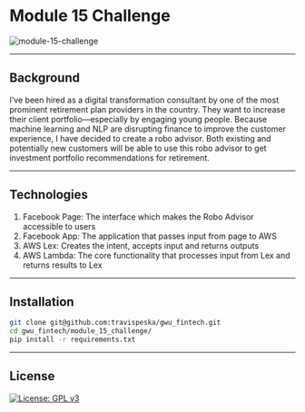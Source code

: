 # Module 15 Challenge

![module-15-challenge](https://user-images.githubusercontent.com/25112189/182039428-e05f7935-e95e-4328-b856-aae647d09b15.png)

---

## Background
I’ve been hired as a digital transformation consultant by one of the most prominent retirement plan providers in the country. They want to increase their client portfolio—especially by engaging young people. Because machine learning and NLP are disrupting finance to improve the customer experience, I have decided to create a robo advisor. Both existing and potentially new customers will be able to use this robo advisor to get investment portfolio recommendations for retirement.

---

## Technologies

1. Facebook Page: The interface which makes the Robo Advisor accessible to users
2. Facebook App: The application that passes input from page to AWS
3. AWS Lex: Creates the intent, accepts input and returns outputs
4. AWS Lambda: The core functionality that processes input from Lex and returns results to Lex

---

## Installation

```sh
git clone git@github.com:travispeska/gwu_fintech.git
cd gwu_fintech/module_15_challenge/
pip install -r requirements.txt
```

---

## License

[![License: GPL v3](https://img.shields.io/badge/License-GPLv3-blue.svg)](https://www.gnu.org/licenses/gpl-3.0)
